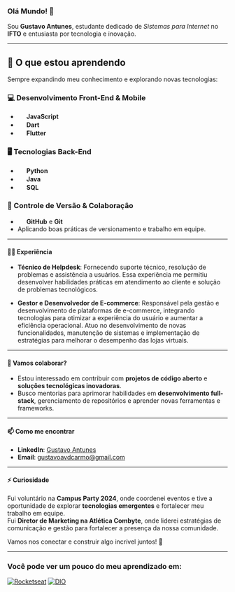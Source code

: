 ### Olá Mundo! 👋  

Sou **Gustavo Antunes**, estudante dedicado de *Sistemas para Internet* no **IFTO** e entusiasta por tecnologia e inovação.  

---

## 🌱 O que estou aprendendo  
Sempre expandindo meu conhecimento e explorando novas tecnologias:  

### 💻 Desenvolvimento Front-End & Mobile  
- <img src="https://cdn.jsdelivr.net/gh/devicons/devicon/icons/javascript/javascript-original.svg" height="16"/> **JavaScript**
- <img src="https://cdn.jsdelivr.net/gh/devicons/devicon/icons/dart/dart-original.svg" height="16"/> **Dart**  
- <img src="https://cdn.jsdelivr.net/gh/devicons/devicon/icons/flutter/flutter-original.svg" height="16"/> **Flutter**  

### 🖥️ Tecnologias Back-End  
- <img src="https://cdn.jsdelivr.net/gh/devicons/devicon/icons/python/python-original.svg" height="16"/> **Python**  
- <img src="https://cdn.jsdelivr.net/gh/devicons/devicon/icons/java/java-original.svg" height="16"/> **Java**  
- <img src="https://cdn.jsdelivr.net/gh/devicons/devicon/icons/mysql/mysql-original.svg" height="16"/> **SQL**  

### 📌 Controle de Versão & Colaboração  
- <img src="https://cdn.jsdelivr.net/gh/devicons/devicon/icons/github/github-original.svg" height="16"/> **GitHub** e **Git**  
- Aplicando boas práticas de versionamento e trabalho em equipe.  


---

#### 👨‍💻 **Experiência**  
- **Técnico de Helpdesk**: Fornecendo suporte técnico, resolução de problemas e assistência a usuários. Essa experiência me permitiu desenvolver habilidades práticas em atendimento ao cliente e solução de problemas tecnológicos.  

- **Gestor e Desenvolvedor de E-commerce**: Responsável pela gestão e desenvolvimento de plataformas de e-commerce, integrando tecnologias para otimizar a experiência do usuário e aumentar a eficiência operacional. Atuo no desenvolvimento de novas funcionalidades, manutenção de sistemas e implementação de estratégias para melhorar o desempenho das lojas virtuais.  

---

#### 🤝 **Vamos colaborar?**  
- Estou interessado em contribuir com **projetos de código aberto** e **soluções tecnológicas inovadoras**.  
- Busco mentorias para aprimorar habilidades em **desenvolvimento full-stack**, gerenciamento de repositórios e aprender novas ferramentas e frameworks.  

---

#### 📫 **Como me encontrar**  
- **LinkedIn**: [Gustavo Antunes](https://www.linkedin.com/in/carmogustavo/)  
- **Email**: [gustavoavdcarmo@gmail.com](mailto:gustavoavdcarmo@gmail.com)  

---

#### ⚡ **Curiosidade**
Fui voluntário na **Campus Party 2024**, onde coordenei eventos e tive a oportunidade de explorar **tecnologias emergentes** e fortalecer meu trabalho em equipe.  
Fui **Diretor de Marketing na Atlética Combyte**, onde liderei estratégias de comunicação e gestão para fortalecer a presença da nossa comunidade.

Vamos nos conectar e construir algo incrível juntos! 🌟  

---

### **Você pode ver um pouco do meu aprendizado em:**  

 [![Rocketseat](https://img.shields.io/badge/-Rocketseat-7159c1?style=for-the-badge)](https://app.rocketseat.com.br/me/veigagustavo)
 [![DIO](https://img.shields.io/badge/-DIO-30A3DC?style=for-the-badge)](https://www.dio.me/users/gustavoavdcarmo)  
